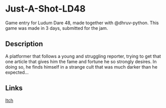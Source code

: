 # Just-A-Shot-LD48
Game entry for Ludum Dare 48, made together with @dhruv-python. 
This game was made in 3 days, submitted for the jam.

## Description
A  platformer that follows a young and struggling reporter, trying to get that one article that gives him the fame and fortune he so strongly desires. In doing so, he finds himself in a strange cult that was much darker than he expected...

## Links
[Itch](https://m3mz.itch.io/just-a-shot)
